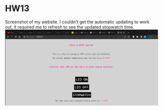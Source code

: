 # HW13

Screenshot of my website. I couldn't get the automatic updating to work out, it required me to refresh to see the updated stopwatch time.
![website](Images/website.png)